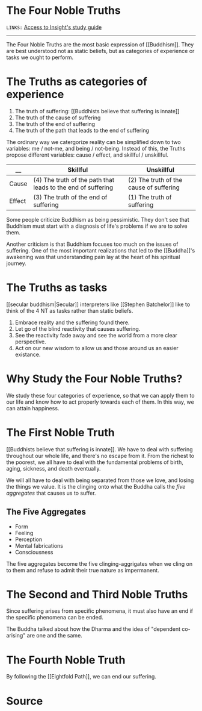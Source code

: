 # The Four Noble Truths
`LINKS:` [Access to Insight's study guide](https://www.accesstoinsight.org/lib/study/truths.html)

---
The Four Noble Truths are the most basic expression of [[Buddhism]]. They are best understood not as static beliefs, but as categories of experience or tasks we ought to perform. 

# The Truths as categories of experience

1. The truth of suffering: [[Buddhists believe that suffering is innate]]
2. The truth of the cause of suffering
3. The truth of the end of suffering
4. The truth of the path that leads to the end of suffering

The ordinary way we catergorize reality can be simplified down to two variables: me / not-me, and being / not-being. Instead of this, the Truths propose different variables: cause / effect, and skillful / unskillful. 

  __ | Skillful | Unskillful
---|---|---
Cause | (4) The truth of the path that leads to the end of suffering | (2) The truth of the cause of suffering
Effect | (3) The truth of the end of suffering | (1) The truth of suffering 

Some people criticize Buddhism as being pessimistic. They don't see that Buddhism must start with a diagnosis of life's problems if we are to solve them. 

Another criticism is that Buddhism focuses too much on the issues of suffering. One of the most important realizations that led to the [[Buddha]]'s awakening was that understanding pain lay at the heart of his spiritual journey. 

# The Truths as tasks
[[secular buddhism|Secular]] interpreters like [[Stephen Batchelor]] like to think of the 4 NT as tasks rather than static beliefs. 

1. Embrace reality and the suffering found there.
2. Let go of the blind reactivity that causes suffering. 
3. See the reactivity fade away and see the world from a more clear perspective.
4. Act on our new wisdom to allow us and those around us an easier existance. 

# Why Study the Four Noble Truths?
We study these four categories of experience, so that we can apply them to our life and know how to act properly towards each of them. In this way, we can attain happiness.

# The First Noble Truth
[[Buddhists believe that suffering is innate]]. 
We have to deal with suffering throughout our whole life, and there's no escape from it. From the richest to the poorest, we all have to deal with the fundamental problems of birth, aging, sickness, and death eventually. 

We will all have to deal with being separated from those we love, and losing the things we value. It is the clinging onto what the Buddha calls the *five aggregates* that causes us to suffer. 

## The Five Aggregates
- Form
- Feeling
- Perception
- Mental fabrications
- Consciousness

The five aggregates become the five clinging-aggrigates when we cling on to them and refuse to admit their true nature as impermanent. 

# The Second and Third Noble Truths
Since suffering arises from specific phenomena, it must also have an end if the specific phenomena can be ended. 

The Buddha talked about how the Dharma and the idea of "dependent co-arising" are one and the same. 

# The Fourth Noble Truth
By following the [[Eightfold Path]], we can end our suffering. 

# Source

